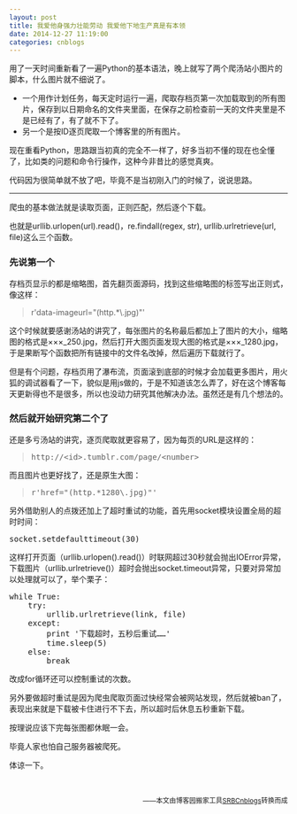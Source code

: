 ```yaml
---
layout: post
title: 我爱他身强力壮能劳动 我爱他下地生产真是有本领
date: 2014-12-27 11:19:00
categories: cnblogs
---
```


<p>用了一天时间重新看了一遍Python的基本语法，晚上就写了两个爬汤站小图片的脚本，什么图片就不细说了。</p>
<ul>
<li>一个用作计划任务，每天定时运行一遍，爬取存档页第一次加载取到的所有图片，保存到以日期命名的文件夹里面，在保存之前检查前一天的文件夹里是不是已经有了，有了就不下了。</li>
<li>另一个是按ID逐页爬取一个博客里的所有图片。</li>
</ul>
<p>现在重看Python，思路跟当初真的完全不一样了，好多当初不懂的现在也全懂了，比如类的问题和命令行操作，这种今非昔比的感觉真爽。</p>
<p>代码因为很简单就不放了吧，毕竟不是当初刚入门的时候了，说说思路。</p>
<hr />
<p>爬虫的基本做法就是读取页面，正则匹配，然后逐个下载。</p>
<p>也就是urllib.urlopen(url).read()，re.findall(regex, str), urllib.urlretrieve(url, file)这么三个函数。</p>
<h3>先说第一个</h3>
<p>存档页显示的都是缩略图，首先翻页面源码，找到这些缩略图的标签写出正则式，像这样：</p>
<blockquote>r'data-imageurl="(http.*\.jpg)"'</blockquote>
<p>这个时候就要感谢汤站的讲究了，每张图片的名称最后都加上了图片的大小，缩略图的格式是&times;&times;&times;_250.jpg，然后打开大图页面发现大图的格式是&times;&times;&times;_1280.jpg，于是果断写个函数把所有链接中的文件名改掉，然后遍历下载就行了。</p>
<p>但是有个问题，存档页用了瀑布流，页面滚到底部的时候才会加载更多图片，用火狐的调试器看了一下，貌似是用js做的，于是不知道该怎么弄了，好在这个博客每天更新得也不是很多，所以也没动力研究其他解决办法。虽然还是有几个想法的。</p>
<h3>然后就开始研究第二个了</h3>
<p>还是多亏汤站的讲究，逐页爬取就更容易了，因为每页的URL是这样的：</p>
<blockquote>
<pre>http://&lt;id&gt;.tumblr.com/page/&lt;number&gt;</pre>
</blockquote>
<p>而且图片也更好找了，还是原生大图：</p>
<blockquote>
<pre>r'href="(http.*1280\.jpg)"'
</pre>
</blockquote>
<p>另外借助别人的点拨还加上了超时重试的功能，首先用socket模块设置全局的超时时间：</p>
<div class="cnblogs_code">
<pre>socket.setdefaulttimeout(30)</pre>
</div>
<p>这样打开页面（urllib.urlopen().read()）时联网超过30秒就会抛出IOError异常，下载图片（urllib.urlretrieve()）超时会抛出socket.timeout异常，只要对异常加以处理就可以了，举个栗子：</p>
<div class="cnblogs_code">
<pre>while True:
    try:
        urllib.urlretrieve(link, file)
    except:
        print '下载超时，五秒后重试&hellip;&hellip;'
        time.sleep(5)
    else:
        break
</pre>
</div>
<p>改成for循环还可以控制重试的次数。</p>
<p>另外要做超时重试是因为爬虫爬取页面过快经常会被网站发现，然后就被ban了，表现出来就是下载被卡住进行不下去，所以超时后休息五秒重新下载。</p>
<p>按理说应该下完每张图都休眠一会。</p>
<p>毕竟人家也怕自己服务器被爬死。</p>
<p>体谅一下。</p>
<!-- This document was created with MarkdownPad, the Markdown editor for Windows (http://markdownpad.com) -->
<p>&nbsp;</p>

<p align=right><span style="font-size: 12px">——本文由博客园搬家工具<a href="https://github.com/mlxy/SRBCnblogs">SRBCnblogs</a>转换而成</span></p>